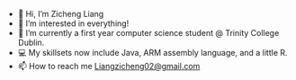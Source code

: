 - 👋 Hi, I’m Zicheng Liang
- 👀 I’m interested in everything!
- 🌱 I’m currently a first year computer science student @ Trinity College Dublin.
- 💻 My skillsets now include Java, ARM assembly language, and a little R.
- 📫 How to reach me Liangzicheng02@gmail.com

<!---
PolarbearinBox/PolarbearinBox is a ✨ special ✨ repository because its `README.md` (this file) appears on your GitHub profile.
You can click the Preview link to take a look at your changes.
--->
